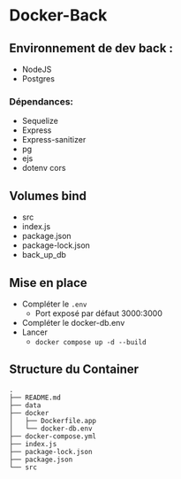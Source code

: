 # Docker-Back

## Environnement de dev back :

- NodeJS
- Postgres

### Dépendances:

- Sequelize
- Express
- Express-sanitizer
- pg
- ejs
- dotenv cors

## Volumes bind

- src
- index.js
- package.json
- package-lock.json
- back_up_db

## Mise en place

- Compléter le `.env`
  - Port exposé par défaut 3000:3000
- Compléter le docker-db.env
- Lancer
  - `docker compose up -d --build`



## Structure du Container

```
.
├── README.md
├── data
├── docker
│   ├── Dockerfile.app
│   └── docker-db.env
├── docker-compose.yml
├── index.js
├── package-lock.json
├── package.json
└── src
```